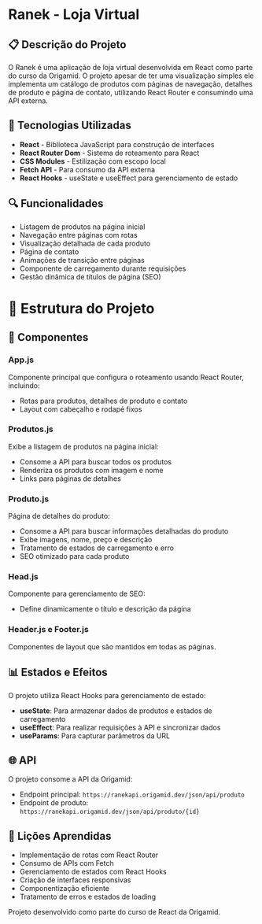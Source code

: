 # Ranek - Loja Virtual

## 📋 Descrição do Projeto
O Ranek é uma aplicação de loja virtual desenvolvida em React como parte do curso da Origamid. O projeto apesar de ter uma visualização simples ele implementa um catálogo de produtos com páginas de navegação, detalhes de produto e página de contato, utilizando React Router e consumindo uma API externa.

## 🚀 Tecnologias Utilizadas
- **React** - Biblioteca JavaScript para construção de interfaces
- **React Router Dom** - Sistema de roteamento para React
- **CSS Modules** - Estilização com escopo local
- **Fetch API** - Para consumo da API externa
- **React Hooks** - useState e useEffect para gerenciamento de estado

## 🔍 Funcionalidades
- Listagem de produtos na página inicial
- Navegação entre páginas com rotas
- Visualização detalhada de cada produto
- Página de contato
- Animações de transição entre páginas
- Componente de carregamento durante requisições
- Gestão dinâmica de títulos de página (SEO)

# 📁 Estrutura do Projeto

## 🧩 Componentes

### App.js
Componente principal que configura o roteamento usando React Router, incluindo:
- Rotas para produtos, detalhes de produto e contato
- Layout com cabeçalho e rodapé fixos

### Produtos.js
Exibe a listagem de produtos na página inicial:
- Consome a API para buscar todos os produtos
- Renderiza os produtos com imagem e nome
- Links para páginas de detalhes

### Produto.js
Página de detalhes do produto:
- Consome a API para buscar informações detalhadas do produto
- Exibe imagens, nome, preço e descrição
- Tratamento de estados de carregamento e erro
- SEO otimizado para cada produto

### Head.js
Componente para gerenciamento de SEO:
- Define dinamicamente o título e descrição da página

### Header.js e Footer.js
Componentes de layout que são mantidos em todas as páginas.

## 📊 Estados e Efeitos
O projeto utiliza React Hooks para gerenciamento de estado:
- **useState**: Para armazenar dados de produtos e estados de carregamento
- **useEffect**: Para realizar requisições à API e sincronizar dados
- **useParams**: Para capturar parâmetros da URL

## 🌐 API
O projeto consome a API da Origamid:
- Endpoint principal: `https://ranekapi.origamid.dev/json/api/produto`
- Endpoint de produto: `https://ranekapi.origamid.dev/json/api/produto/{id}`

## 📝 Lições Aprendidas
- Implementação de rotas com React Router
- Consumo de APIs com Fetch
- Gerenciamento de estados com React Hooks
- Criação de interfaces responsivas
- Componentização eficiente
- Tratamento de erros e estados de loading

Projeto desenvolvido como parte do curso de React da Origamid.
